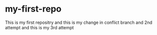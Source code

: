 # my-first-repo
This is my first repositry
and this is my  change in conflict branch 
and 2nd attempt
and this is my 3rd attempt

